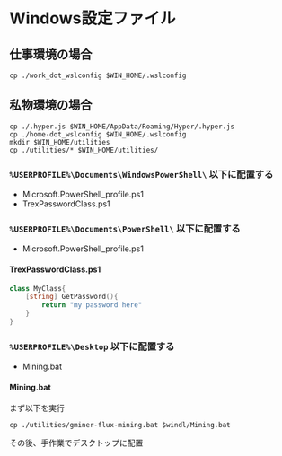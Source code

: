 # Windows設定ファイル

## 仕事環境の場合

```shell
cp ./work_dot_wslconfig $WIN_HOME/.wslconfig
```

## 私物環境の場合

```shell
cp ./.hyper.js $WIN_HOME/AppData/Roaming/Hyper/.hyper.js
cp ./home-dot_wslconfig $WIN_HOME/.wslconfig
mkdir $WIN_HOME/utilities
cp ./utilities/* $WIN_HOME/utilities/
```

### `%USERPROFILE%\Documents\WindowsPowerShell\` 以下に配置する

- Microsoft.PowerShell_profile.ps1
- TrexPasswordClass.ps1

### `%USERPROFILE%\Documents\PowerShell\` 以下に配置する

- Microsoft.PowerShell_profile.ps1

#### TrexPasswordClass.ps1

```powershell
class MyClass{
    [string] GetPassword(){
        return "my password here"
    }
}
```

### `%USERPROFILE%\Desktop` 以下に配置する

- Mining.bat

#### Mining.bat

まず以下を実行

```shell
cp ./utilities/gminer-flux-mining.bat $windl/Mining.bat
```

その後、手作業でデスクトップに配置

